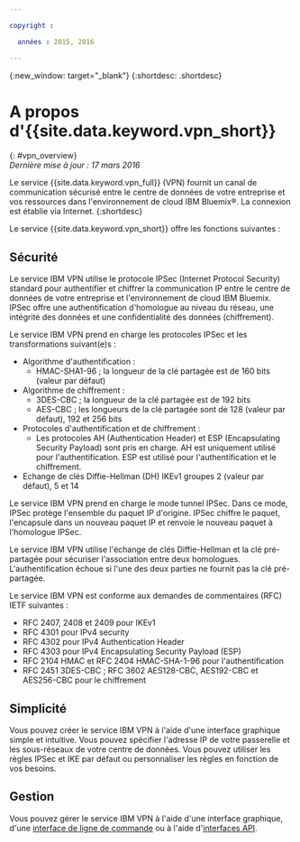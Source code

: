 ```yaml
---

copyright :

  années : 2015, 2016

---
```


{:new_window: target="_blank"}
{:shortdesc: .shortdesc}

# A propos d'{{site.data.keyword.vpn_short}}
{: #vpn_overview}  
*Dernière mise à jour : 17 mars 2016*

Le service {{site.data.keyword.vpn_full}} (VPN) fournit un canal de communication sécurisé entre le centre de données de votre entreprise et vos ressources dans
l'environnement de cloud IBM Bluemix&reg;. La connexion est établie via Internet.
{:shortdesc}

Le service {{site.data.keyword.vpn_short}} offre les fonctions suivantes :  
## Sécurité 
Le service IBM VPN utilise le protocole IPSec (Internet Protocol Security) standard pour authentifier et chiffrer la communication IP entre le centre de données de votre entreprise
et l'environnement de cloud IBM Bluemix. IPSec offre une authentification d'homologue au niveau du réseau, une intégrité des données et une confidentialité des données (chiffrement).

Le service IBM VPN prend en charge les protocoles IPSec et les transformations suivant(e)s :

* Algorithme d'authentification :
	* HMAC-SHA1-96 ; la longueur de la clé partagée est de 160 bits (valeur par défaut)  
* Algorithme de chiffrement :
	* 3DES-CBC ; la longueur de la clé partagée est de 192 bits
	* AES-CBC ; les longueurs de la clé partagée sont de 128 (valeur par défaut), 192 et 256 bits
* Protocoles d'authentification et de chiffrement :
	* Les protocoles AH (Authentication Header) et ESP (Encapsulating Security Payload) sont pris en charge. AH est uniquement utilisé pour l'authentification. ESP est utilisé pour
l'authentification et le chiffrement.
* Echange de clés Diffie-Hellman (DH) IKEv1 groupes 2 (valeur par défaut), 5 et 14

Le service IBM VPN prend en charge le mode tunnel IPSec. Dans ce mode, IPSec protège l'ensemble du paquet IP d'origine. IPSec chiffre le paquet, l'encapsule dans un nouveau paquet
IP et renvoie le nouveau paquet à l'homologue IPSec. 

Le service IBM VPN utilise l'échange de clés Diffie-Hellman et la clé pré-partagée pour sécuriser l'association entre deux homologues. L'authentification échoue si l'une des deux
parties ne fournit pas la clé pré-partagée. 
 
Le service IBM VPN est conforme aux demandes de commentaires (RFC) IETF suivantes :

* RFC 2407, 2408 et 2409 pour IKEv1
* RFC 4301 pour IPv4 security   
* RFC 4302 pour IPv4 Authentication Header  
* RFC 4303 pour IPv4 Encapsulating Security Payload (ESP)  
* RFC 2104 HMAC et RFC 2404 HMAC-SHA-1-96 pour l'authentification  
* RFC 2451 3DES-CBC ; RFC 3602 AES128-CBC, AES192-CBC et AES256-CBC pour le chiffrement
## Simplicité
Vous pouvez créer le service IBM VPN à l'aide d'une interface graphique simple et intuitive. Vous pouvez spécifier l'adresse IP de votre passerelle et les sous-réseaux de votre
centre de données. Vous pouvez utiliser les règles IPSec et IKE par défaut ou personnaliser les règles en fonction de vos besoins.  
## Gestion
Vous pouvez gérer le service IBM VPN à l'aide d'une interface graphique, d'une [interface de ligne de commande](../../cli/plugins/vpn/index.html)
ou à l'aide d'[interfaces API](https://new-console.ng.bluemix.net/apidocs/101).

